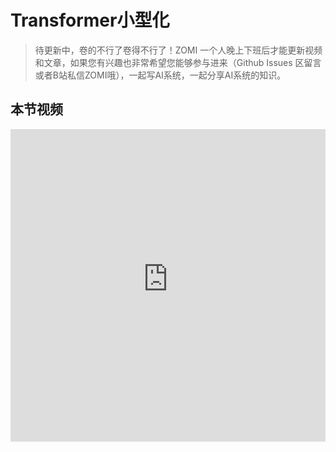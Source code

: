 # Transformer小型化

> 待更新中，卷的不行了卷得不行了！ZOMI 一个人晚上下班后才能更新视频和文章，如果您有兴趣也非常希望您能够参与进来（Github Issues 区留言或者B站私信ZOMI哦），一起写AI系统，一起分享AI系统的知识。

## 本节视频

<html>
<iframe src="https:&as_wide=1&high_quality=1&danmaku=0&t=30&autoplay=0" width="100%" height="500" scrolling="no" border="0" frameborder="no" framespacing="0" allowfullscreen="true"> </iframe>
</html>

